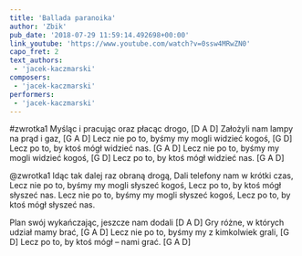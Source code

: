 ```yaml
---
title: 'Ballada paranoika'
author: 'Zbik'
pub_date: '2018-07-29 11:59:14.492698+00:00'
link_youtube: 'https://www.youtube.com/watch?v=0ssw4MRwZN0'
capo_fret: 2
text_authors:
 - 'jacek-kaczmarski'
composers:
 - 'jacek-kaczmarski'
performers:
 - 'jacek-kaczmarski'
---
```


#zwrotka1
Myśląc i pracując oraz płacąc drogo, [D A D]
Założyli nam lampy na prąd i gaz, [G A D]
Lecz nie po to, byśmy my mogli widzieć kogoś, [G D]
Lecz po to, by ktoś mógł widzieć nas. [G A D]
Lecz nie po to, byśmy my mogli widzieć kogoś, [G D]
Lecz po to, by ktoś mógł widzieć nas. [G A D]

@zwrotka1
Idąc tak dalej raz obraną drogą,
Dali telefony nam w krótki czas,
Lecz nie po to, byśmy my mogli słyszeć kogoś,
Lecz po to, by ktoś mógł słyszeć nas.
Lecz nie po to, byśmy my mogli słyszeć kogoś,
Lecz po to, by ktoś mógł słyszeć nas.

Plan swój wykańczając, jeszcze nam dodali [D A D]
Gry różne, w których udział mamy brać, [G A D]
Lecz nie po to, byśmy my z kimkolwiek grali, [G D]
Lecz po to, by ktoś mógł – nami grać. [G A D]